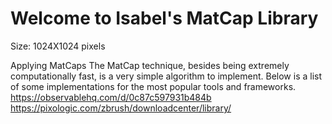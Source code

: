 # Welcome to Isabel's MatCap Library

Size: 1024X1024 pixels

Applying MatCaps
The MatCap technique, besides being extremely computationally fast, is a very simple algorithm to implement. Below is a list of some implementations for the most popular tools and frameworks.
https://observablehq.com/d/0c87c597931b484b
https://pixologic.com/zbrush/downloadcenter/library/
